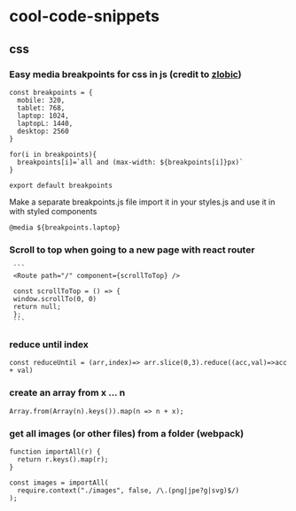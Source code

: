 # cool-code-snippets

## css

### Easy media breakpoints for css in js (credit to [zlobic](https://github.com/zlobic))
```
const breakpoints = {
  mobile: 320,
  tablet: 768,
  laptop: 1024,
  laptopL: 1440,
  desktop: 2560
}

for(i in breakpoints){
  breakpoints[i]=`all and (max-width: ${breakpoints[i]}px)`
}

export default breakpoints
```
Make a separate breakpoints.js file import it in your styles.js and use it in with styled components
```
@media ${breakpoints.laptop}
```
### Scroll to top when going to a new page with react router
     ```
     <Route path="/" component={scrollToTop} />
     
     const scrollToTop = () => {
     window.scrollTo(0, 0)
     return null;
     };
     ```
### reduce until index
```
const reduceUntil = (arr,index)=> arr.slice(0,3).reduce((acc,val)=>acc + val)
```

### create an array from x ... n
```
Array.from(Array(n).keys()).map(n => n + x);
```

### get all images (or other files) from a folder (webpack)
```
function importAll(r) {
  return r.keys().map(r);
}

const images = importAll(
  require.context("./images", false, /\.(png|jpe?g|svg)$/)
);
```
